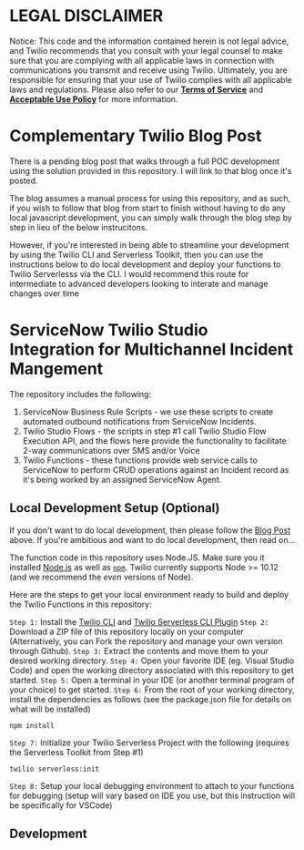 # LEGAL DISCLAIMER

Notice: This code and the information contained herein is not legal advice, and Twilio recommends that you consult with your legal counsel to make sure that you are complying with all applicable laws in connection with communications you transmit and receive using Twilio. Ultimately, you are responsible for ensuring that your use of Twilio complies with all applicable laws and regulations. Please also refer to our [**Terms of Service**](https://www.twilio.com/legal/tos>) and [**Acceptable Use Policy**](https://www.twilio.com/legal/aup) for more information.

# Complementary Twilio Blog Post

There is a pending blog post that walks through a full POC development using the solution provided in this repository. I will link to that blog once it's posted.

The blog assumes a manual process for using this repository, and as such, if you wish to follow that blog from start to finish without having to do any local javascript development, you can simply walk through the blog step by step in lieu of the below instrucitons.

However, if you're interested in being able to streamline your development by using the Twilio CLI and Serverless Toolkit, then you can use the instructions below to do local development and deploy your functions to Twilio Serverlesss via the CLI. I would recommend this route for intermediate to advanced developers looking to interate and manage changes over time

# ServiceNow Twilio Studio Integration for Multichannel Incident Mangement

The repository includes the following:

1. ServiceNow Business Rule Scripts - we use these scripts to create automated outbound notifications from ServiceNow Incidents.
2. Twilio Studio Flows - the scripts in step #1 call Twilio Studio Flow Execution API, and the flows here provide the functionality to facilitate 2-way communications over SMS and/or Voice
3. Twilio Functions - these functions provide web service calls to ServiceNow to perform CRUD operations against an Incident record as it's being worked by an assigned ServiceNow Agent.

## Local Development Setup (Optional)

If you don't want to do local development, then please follow the [Blog Post](www.twilio.com/blog) above. If you're ambitious and want to do local development, then read on...

The function code in this repository uses Node.JS. Make sure you it installed [Node.js](https://nodejs.org) as well as [`npm`](https://npmjs.com). Twilio currently supports Node >= 10.12 (and we recommend the _even_ versions of Node).

Here are the steps to get your local environment ready to build and deploy the Twilio Functions in this repository:

```Step 1:``` Install the [Twilio CLI](https://www.twilio.com/docs/twilio-cli/quickstart) and [Twilio Serverless CLI Plugin](https://www.twilio.com/docs/labs/serverless-toolkit)
```Step 2:``` Download a ZIP file of this repository locally on your computer (Alternatively, you can Fork the repository and manage your own version through Github).
```Step 3:``` Extract the contents and move them to your desired working directory.
```Step 4:``` Open your favorite IDE (eg. Visual Studio Code) and open the working directory associated with this repository to get started.
```Step 5:``` Open a terminal in your IDE (or another terminal program of your choice) to get started.
```Step 6:``` From the root of your working directory, install the dependencies as follows (see the package.json file for details on what will be installed)

```npm install```

```Step 7:``` Initialize your Twilio Serverless Project with the following (requires the Serverless Toolkit from Step #1)

```twilio serverless:init```

```Step 8:``` Setup your local debugging environment to attach to your functions for debugging (setup will vary based on IDE you use, but this instruction will be specifically for VSCode)

## Development
